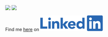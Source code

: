 <img src="https://github.com/DC-Cunningham/DC-Cunningham/raw/master/MTB_Animation.gif" width="854" />

<a href="https://www.beautifulrevolution.com.au/">
<img src="https://www.beautifulrevolution.com.au/static/media/TBR_WebHeader_880x218_Dual.ee96500c.png" width="200" /></a>

Find me [here](https://www.linkedin.com/in/dc-cunningham/) on [![Linkedin](https://github.com/DC-Cunningham/DC-Cunningham/raw/master/LI-Logo.png)](https://www.linkedin.com/in/dc-cunningham/)
